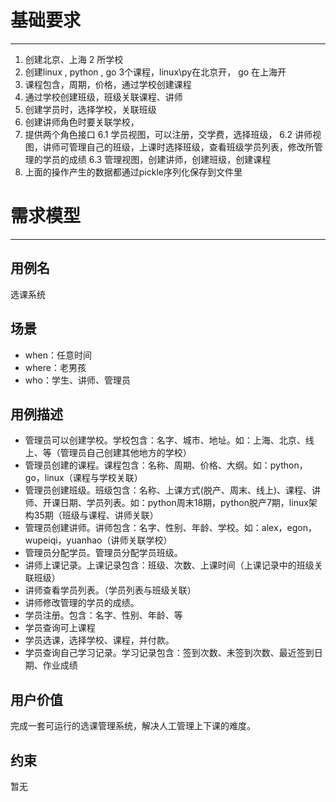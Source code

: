 # 基础要求

---
1. 创建北京、上海 2 所学校
2. 创建linux , python , go 3个课程，linux\py在北京开， go 在上海开
3. 课程包含，周期，价格，通过学校创建课程
4. 通过学校创建班级，班级关联课程、讲师
5. 创建学员时，选择学校，关联班级
5. 创建讲师角色时要关联学校，
6. 提供两个角色接口
6.1 学员视图，可以注册，交学费，选择班级，
6.2 讲师视图，讲师可管理自己的班级，上课时选择班级，查看班级学员列表，修改所管理的学员的成绩
6.3 管理视图，创建讲师，创建班级，创建课程
7. 上面的操作产生的数据都通过pickle序列化保存到文件里

# 需求模型

---
## 用例名
选课系统

## 场景

- when：任意时间
- where：老男孩
- who：学生、讲师、管理员

## 用例描述
- 管理员可以创建学校。学校包含：名字、城市、地址。如：上海、北京、线上、等（管理员自己创建其他地方的学校）
- 管理员创建的课程。课程包含：名称、周期、价格、大纲。如：python，go，linux（课程与学校关联）
- 管理员创建班级。班级包含：名称、上课方式(脱产、周末、线上)、课程、讲师、开课日期、学员列表。如：python周末18期，python脱产7期，linux架构35期（班级与课程、讲师关联）
- 管理员创建讲师。讲师包含：名字、性别、年龄、学校。如：alex，egon，wupeiqi，yuanhao（讲师关联学校）
- 管理员分配学员。管理员分配学员班级。
- 讲师上课记录。上课记录包含：班级、次数、上课时间（上课记录中的班级关联班级）
- 讲师查看学员列表。（学员列表与班级关联）
- 讲师修改管理的学员的成绩。
- 学员注册。包含：名字、性别、年龄、等
- 学员查询可上课程
- 学员选课，选择学校、课程，并付款。
- 学员查询自己学习记录。学习记录包含：签到次数、未签到次数、最近签到日期、作业成绩

## 用户价值
完成一套可运行的选课管理系统，解决人工管理上下课的难度。

## 约束
暂无

